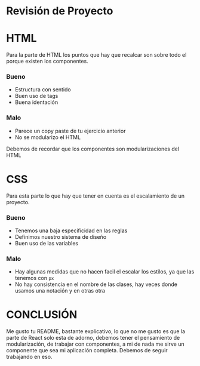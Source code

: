


# Revisión de Proyecto 


# HTML

Para la parte de HTML los puntos que hay que recalcar son sobre todo el porque existen los componentes.

###  Bueno

- Estructura con sentido
- Buen uso de tags
- Buena identación

### Malo

- Parece un copy paste de tu ejercicio anterior
- No se modularizo el HTML

Debemos de recordar que los componentes son modularizaciones del HTML

# CSS

Para esta parte lo que hay que tener en cuenta es el escalamiento de un proyecto.

### Bueno

- Tenemos una baja especificidad en las reglas
- Definimos nuestro sistema de diseño
- Buen uso de las variables

### Malo

- Hay algunas medidas que no hacen facil el escalar los estilos, ya que las tenemos con `px`
- No hay consistencia en el nombre de las clases, hay veces donde usamos una notación y en otras otra

# CONCLUSIÓN

Me gusto tu README, bastante explicativo, lo que no me gusto es que la parte de React solo esta de adorno, debemos tener el pensamiento de modularización, de trabajar con componentes, a mi de nada me sirve un componente que sea mi aplicación completa.
Debemos de seguir trabajando en eso.
